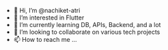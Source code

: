 - 👋 Hi, I’m @nachiket-atri
- 👀 I’m interested in Flutter
- 🌱 I’m currently learning DB, APIs, Backend, and a lot
- 💞️ I’m looking to collaborate on various tech projects
- 📫 How to reach me ...

<!---
nachiket-atri/nachiket-atri is a ✨ special ✨ repository because its `README.md` (this file) appears on your GitHub profile.
You can click the Preview link to take a look at your changes.
--->
